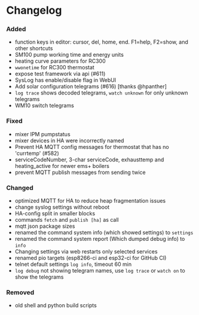 # Changelog

### Added
- function keys in editor: cursor, del, home, end. F1=help, F2=show, and other shortcuts
- SM100 pump working time and energy units
- heating curve parameters for RC300
- `wwonetime` for RC300 thermostat
- expose test framework via api (#611)
- SysLog has enable/disable flag in WebUI
- Add solar configuration telegrams (#616) [thanks @hpanther]
- `log trace` shows decoded telegrams, `watch unknown` for only unknown telegrams
- WM10 switch telegrams

### Fixed
- mixer IPM pumpstatus
- mixer devices in HA were incorrectly named
- Prevent HA MQTT config messages for thermostat that has no 'currtemp' (#582)
- serviceCodeNumber, 3-char serviceCode, exhausttemp and heating_active for newer ems+ boilers
- prevent MQTT publish messages from sending twice

### Changed
- optimized MQTT for HA to reduce heap fragmentation issues
- change syslog settings without reboot
- HA-config split in smaller blocks
- commands `fetch` and `publish [ha]` as call
- mqtt json package sizes
- renamed the command system info (which showed settings) to `settings`
- renamed the command system report (Which dumped debug info) to `info`
- Changing settings via web restarts only selected services
- renamed pio targets (esp8266-ci and esp32-ci for GitHub CI)
- telnet default settings `log info`, timeout 60 min
- `log debug` not showing telegram names, use `log trace` or `watch on` to show the telegrams

### Removed
- old shell and python build scripts
